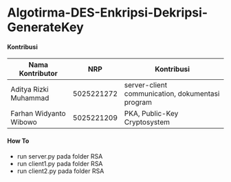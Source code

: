 # Algotirma-DES-Enkripsi-Dekripsi-GenerateKey

#### Kontribusi

| Nama Kontributor       | NRP        | Kontribusi                                                                      |
|------------------------|------------|---------------------------------------------------------------------------------|
| Aditya Rizki Muhammad  | 5025221272 | server-client communication, dokumentasi program                                |
| Farhan Widyanto Wibowo | 5025221209 | PKA, Public-Key Cryptosystem                                                    |

#### How To

- run server.py pada folder RSA
- run client1.py pada folder RSA
- run client2.py pada folder RSA